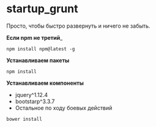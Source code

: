 # startup_grunt
Просто, чтобы быстро развернуть и ничего не забыть.

__Если npm не третий___
```
npm install npm@latest -g
```
__Устанавливаем пакеты__
```
npm install
```
__Устанавливаем компоненты__
- jquery^1.12.4
- bootstarp^3.3.7
- Остальное по ходу боевых действий
```
bower install
```